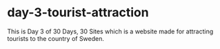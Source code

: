 # day-3-tourist-attraction
This is Day 3 of 30 Days, 30 Sites which is a website made for attracting tourists to the country of Sweden.
